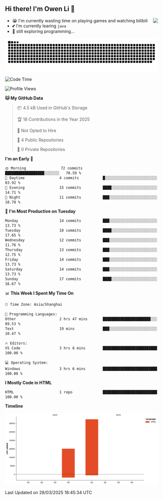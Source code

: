 ## Hi there! I'm Owen Li 👋

<a href="https://github.com/owenllli">
  <img align="right" src="https://github-readme-stats.vercel.app/api/top-langs/?username=owenllli&layout=normal" />
</a>

- 😭 I'm currently wasting time on playing games and watching bilibili
- 💕 I'm currently learing `java`
- 🤔 still exploring programming...

<!--
![Top Langs](https://github-readme-stats.vercel.app/api/top-langs/?username=owenllli&layout=normal)
-->

<picture>
  <source media="(prefers-color-scheme: dark)" srcset="https://raw.githubusercontent.com/owenllli/owenllli/output/github-snake-dark.svg" />
  <source media="(prefers-color-scheme: light)" srcset="https://raw.githubusercontent.com/owenllli/owenllli/output/github-snake.svg" />
  <img alt="github-snake" src="https://raw.githubusercontent.com/owenllli/owenllli/output/github-snake.svg" />
</picture>

<!--START_SECTION:waka-->
![Code Time](http://img.shields.io/badge/Code%20Time-114%20hrs%206%20mins-blue)

![Profile Views](http://img.shields.io/badge/Profile%20Views-0-blue)

**🐱 My GitHub Data** 

> 📦 4.5 kB Used in GitHub's Storage 
 > 
> 🏆 18 Contributions in the Year 2025
 > 
> 🚫 Not Opted to Hire
 > 
> 📜 4 Public Repositories 
 > 
> 🔑 0 Private Repositories 
 > 
**I'm an Early 🐤** 

```text
🌞 Morning                72 commits          ██████████████████░░░░░░░   70.59 % 
🌆 Daytime                4 commits           █░░░░░░░░░░░░░░░░░░░░░░░░   03.92 % 
🌃 Evening                15 commits          ████░░░░░░░░░░░░░░░░░░░░░   14.71 % 
🌙 Night                  11 commits          ███░░░░░░░░░░░░░░░░░░░░░░   10.78 % 
```
📅 **I'm Most Productive on Tuesday** 

```text
Monday                   14 commits          ███░░░░░░░░░░░░░░░░░░░░░░   13.73 % 
Tuesday                  18 commits          ████░░░░░░░░░░░░░░░░░░░░░   17.65 % 
Wednesday                12 commits          ███░░░░░░░░░░░░░░░░░░░░░░   11.76 % 
Thursday                 13 commits          ███░░░░░░░░░░░░░░░░░░░░░░   12.75 % 
Friday                   14 commits          ███░░░░░░░░░░░░░░░░░░░░░░   13.73 % 
Saturday                 14 commits          ███░░░░░░░░░░░░░░░░░░░░░░   13.73 % 
Sunday                   17 commits          ████░░░░░░░░░░░░░░░░░░░░░   16.67 % 
```


📊 **This Week I Spent My Time On** 

```text
🕑︎ Time Zone: Asia/Shanghai

💬 Programming Languages: 
Other                    2 hrs 47 mins       ██████████████████████░░░   89.53 % 
Text                     19 mins             ███░░░░░░░░░░░░░░░░░░░░░░   10.47 % 

🔥 Editors: 
VS Code                  3 hrs 6 mins        █████████████████████████   100.00 % 

💻 Operating System: 
Windows                  3 hrs 6 mins        █████████████████████████   100.00 % 
```

**I Mostly Code in HTML** 

```text
HTML                     1 repo              █████████████████████████   100.00 % 
```



**Timeline**

![Lines of Code chart](https://raw.githubusercontent.com/owenllli/owenllli/main/assets/bar_graph.png)


 Last Updated on 28/03/2025 18:45:34 UTC
<!--END_SECTION:waka-->
